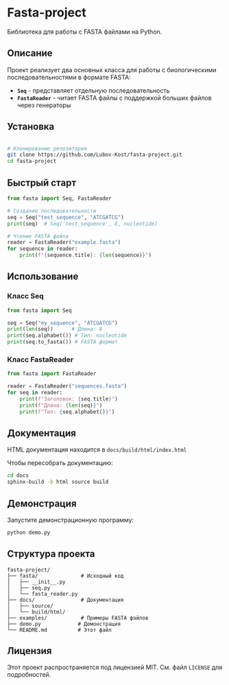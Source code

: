 # Fasta-project

Библиотека для работы с FASTA файлами на Python.

## Описание

Проект реализует два основных класса для работы с биологическими последовательностями в формате FASTA:

- **`Seq`** - представляет отдельную последовательность
- **`FastaReader`** - читает FASTA файлы с поддержкой больших файлов через генераторы

## Установка

```bash

# Клонирование репозитория
git clone https://github.com/Lubov-Kost/fasta-project.git
cd fasta-project
```

## Быстрый старт
```python
from fasta import Seq, FastaReader

# Создание последовательности
seq = Seq("test_sequence", "ATCGATCG")
print(seq)  # Seq('test_sequence', 8, nucleotide)

# Чтение FASTA файла
reader = FastaReader("example.fasta")
for sequence in reader:
    print(f"{sequence.title}: {len(sequence)}")
```

## Использование

### Класс Seq
```python
from fasta import Seq

seq = Seq("my_sequence", "ATCGATCG")
print(len(seq))      # Длина: 8
print(seq.alphabet()) # Тип: nucleotide
print(seq.to_fasta()) # FASTA формат
```

### Класс FastaReader
```python
from fasta import FastaReader

reader = FastaReader("sequences.fasta")
for seq in reader:
    print(f"Заголовок: {seq.title}")
    print(f"Длина: {len(seq)}")
    print(f"Тип: {seq.alphabet()}")
```

## Документация
HTML документация находится в `docs/build/html/index.html`

Чтобы пересобрать документацию:
```bash
cd docs
sphinx-build -b html source build
```

## Демонстрация
Запустите демонстрационную программу:

```bash
python demo.py
```

## Структура проекта
```text
fasta-project/
├── fasta/              # Исходный код
│   ├── __init__.py
│   ├── seq.py
│   └── fasta_reader.py
├── docs/               # Документация
│   ├── source/
│   └── build/html/
├── examples/           # Примеры FASTA файлов
├── demo.py            # Демонстрация
└── README.md          # Этот файл
```

## Лицензия
Этот проект распространяется под лицензией MIT. См. файл `LICENSE` для подробностей.
